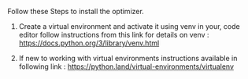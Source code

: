 Follow these Steps to install the optimizer.

1. Create a virtual environment and activate it using venv in your, code editor follow instructions from this link for details on venv : https://docs.python.org/3/library/venv.html

2. If new to working with virtual environments instructions available in following link : https://python.land/virtual-environments/virtualenv
